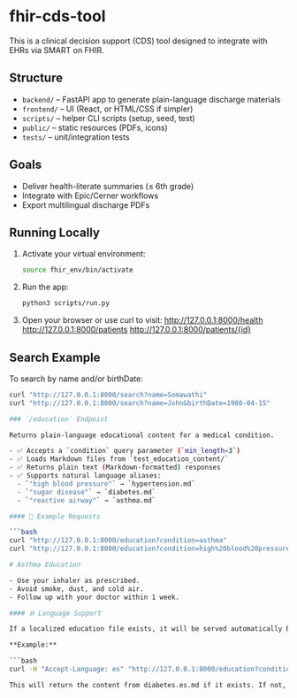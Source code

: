 # fhir-cds-tool

This is a clinical decision support (CDS) tool designed to integrate with EHRs via SMART on FHIR.

## Structure

- `backend/` – FastAPI app to generate plain-language discharge materials
- `frontend/` – UI (React, or HTML/CSS if simpler)
- `scripts/` – helper CLI scripts (setup, seed, test)
- `public/` – static resources (PDFs, icons)
- `tests/` – unit/integration tests

## Goals

- Deliver health-literate summaries (≤ 6th grade)
- Integrate with Epic/Cerner workflows
- Export multilingual discharge PDFs

## Running Locally

1. Activate your virtual environment:
   ```bash
   source fhir_env/bin/activate
2. Run the app: 
   ```bash
   python3 scripts/run.py
3. Open your browser or use curl to visit:
   http://127.0.0.1:8000/health
   http://127.0.0.1:8000/patients
   http://127.0.0.1:8000/patients/{id}

## Search Example

To search by name and/or birthDate:

```bash
curl "http://127.0.0.1:8000/search?name=Somawathi"
curl "http://127.0.0.1:8000/search?name=John&birthDate=1980-04-15"

### `/education` Endpoint

Returns plain-language educational content for a medical condition.

- ✅ Accepts a `condition` query parameter (`min_length=3`)
- ✅ Loads Markdown files from `test_education_content/`
- ✅ Returns plain text (Markdown-formatted) responses
- ✅ Supports natural language aliases:
  - `"high blood pressure"` → `hypertension.md`
  - `"sugar disease"` → `diabetes.md`
  - `"reactive airway"` → `asthma.md`

#### 📎 Example Requests

```bash
curl "http://127.0.0.1:8000/education?condition=asthma"
curl "http://127.0.0.1:8000/education?condition=high%20blood%20pressure"

# Asthma Education

- Use your inhaler as prescribed.
- Avoid smoke, dust, and cold air.
- Follow up with your doctor within 1 week.

#### 🌐 Language Support

If a localized education file exists, it will be served automatically based on the `Accept-Language` header.

**Example:**

```bash
curl -H "Accept-Language: es" "http://127.0.0.1:8000/education?condition=diabetes"

This will return the content from diabetes.es.md if it exists. If not, the fallback is the default "filename" (e.g. diabetes.md).
